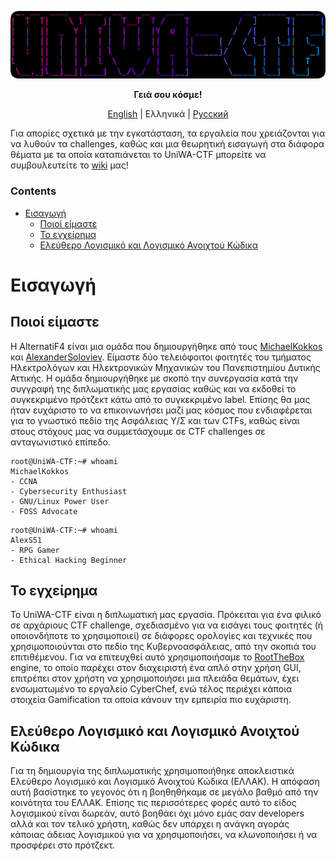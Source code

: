 <p align="center">
  <img src="/documentation/img/logo.png">
</p>
<p align="center"> <b>Γειά σου κόσμε!</b> </p>

<p align="center">
  <a href="https://github.com/ALTernatiF4-Sec/UniWA-CTF/blob/master/README.md">English</a> |
  <span>Ελληνικά</span> |
  <a href="https://github.com/ALTernatiF4-Sec/UniWA-CTF/tree/master/documentation/russian">Pусский</a> 
</p>

Για απορίες σχετικά με την εγκατάσταση, τα εργαλεία που χρειάζονται για να λυθούν τα challenges, καθώς και μια θεωρητική εισαγωγή στα διάφορα θέματα με τα οποία καταπιάνεται το UniWA-CTF μπορείτε να συμβουλευτείτε το [wiki](https://github.com/ALTernatiF4-Sec/UniWA-CTF/wiki) μας!   

### Contents
- [Εισαγωγή](#Εισαγωγή)
  - [Ποιοί είμαστε](#Ποιοί-είμαστε)
  - [Το εγχείρημα](#Το-εγχείρημα)
  - [Ελεύθερο Λογισμικό και Λογισμικό Ανοιχτού Κώδικα](#Ελεύθερο-Λογισμικό-και-Λογισμικό-Ανοιχτού-Κώδικα)

# Εισαγωγή

## Ποιοί είμαστε
Η AlternatiF4 είναι μια ομάδα που δημιουργήθηκε από τους [MichaelKokkos](https://github.com/MichaelKokkos) και [AlexanderSoloviev](https://github.com/AlexS51). Είμαστε δύο τελειόφοιτοι φοιτητές του τμήματος Ηλεκτρολόγων και Ηλεκτρονικών Μηχανικών του Πανεπιστημίου Δυτικής Αττικής. Η ομάδα δημιουργήθηκε με σκοπό την συνεργασία κατά την συγγραφή της διπλωματικής μας εργασίας καθώς και να εκδοθεί το συγκεκριμένο πρότζεκτ κάτω από το συγκεκριμένο label. Επίσης θα μας ήταν ευχάριστο το να επικοινωνήσει μαζί μας κόσμος που ενδιαφέρεται για το γνωστικό πεδίο της Ασφάλειας Υ/Σ και των CTFs, καθώς είναι στους στόχους μας να συμμετάσχουμε σε CTF challenges σε ανταγωνιστικό επίπεδο. 
 
```console
root@UniWA-CTF:~# whoami
MichaelKokkos
- CCNA
- Cybersecurity Enthusiast
- GNU/Linux Power User
- FOSS Advocate
```

```console
root@UniWA-CTF:~# whoami
AlexS51 
- RPG Gamer
- Ethical Hacking Beginner
```

## Το εγχείρημα
Το UniWA-CTF είναι η διπλωματική μας εργασία. Πρόκειται για ένα φιλικό σε αρχάριους CTF challenge, σχεδιασμένο για να εισάγει τους φοιτητές (ή οποιονδήποτε το χρησιμοποιεί) σε διάφορες ορολογίες και τεχνικές που χρησιμοποιούνται στο πεδίο της Κυβερνοασφάλειας, από την σκοπιά του επιτιθέμενου. Για να επιτευχθεί αυτό χρησιμοποιήσαμε το [RootTheBox](https://github.com/moloch--/RootTheBox) engine, το οποίο παρέχει στον διαχειριστή ένα απλό στην χρήση GUI, επιτρέπει στον χρήστη να χρησιμοποιήσει μια πλειάδα θεμάτων, έχει ενσωματωμένο το εργαλείο CyberChef, ενώ τέλος περιέχει κάποια στοιχεία Gamification τα οποία κάνουν την εμπειρία πιο ευχάριστη.


## Ελεύθερο Λογισμικό και Λογισμικό Ανοιχτού Κώδικα
Για τη δημιουργία της διπλωματικής χρησιμοποιήθηκε αποκλειστικά Ελεύθερο Λογισμικό και Λογισμικό Ανοιχτού Κώδικα (ΕΛΛΑΚ). Η απόφαση αυτή βασίστηκε το γεγονός ότι η βοηθηθήκαμε σε μεγάλο βαθμό από την κοινότητα του ΕΛΛΑΚ. Επίσης τις περισσότερες φορές αυτό το είδος λογισμικού είναι δωρεάν, αυτό βοηθάει όχι μόνο εμάς σαν developers αλλά και τον τελικό χρήστη, καθώς δεν υπάρχει η ανάγκη αγοράς κάποιας άδειας λογισμικού για να χρησιμοποιήσει, να κλωνοποιήσει ή να προσφέρει στο πρότζεκτ.   
